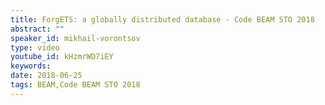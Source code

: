 ```yaml
---
title: ForgETS: a globally distributed database - Code BEAM STO 2018
abstract: ""
speaker_id: mikhail-vorontsov
type: video
youtube_id: kHzmrWD7iEY
keywords: 
date: 2018-06-25
tags: BEAM,Code BEAM STO 2018
---
```


